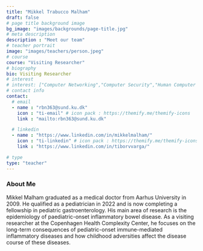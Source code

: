 ```yaml
---
title: "Mikkel Trabucco Malham"
draft: false
# page title background image
bg_image: "images/backgrounds/page-title.jpg"
# meta description
description : "Meet our team"
# teacher portrait
image: "images/teachers/person.jpeg"
# course
course: "Visiting Researcher"
# biography
bio: Visiting Researcher
# interest
# interest: ["Computer Networking","Computer Security","Human Computer Interfacing"]
# contact info
contact:
  # email
  - name : "rbn363@sund.ku.dk"
    icon : "ti-email" # icon pack : https://themify.me/themify-icons
    link : "mailto:rbn363@sund.ku.dk"

  # linkedin
  - name : "https://www.linkedin.com/in/mikkelmalham/"
    icon : "ti-linkedin" # icon pack : https://themify.me/themify-icons
    link : "https://www.linkedin.com/in/tiborvvarga/"

# type
type: "teacher"
---
```


### About Me

Mikkel Malham graduated as a medical doctor from Aarhus University in 2009. He qualified as a pediatrician in 2022 and is now completing a fellowship in pediatric gastroenterology. His main area of research is the epidemiology of paediatric-onset inflammatory bowel disease. As a visiting researcher at the Copenhagen Health Complexity Center, he focuses on the long-term consequences of pediatric-onset immune-mediated inflammatory diseases and how childhood adversities affect the disease course of these diseases. 